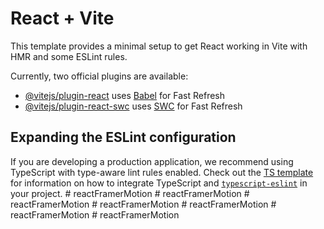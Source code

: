 # React + Vite

This template provides a minimal setup to get React working in Vite with HMR and some ESLint rules.

Currently, two official plugins are available:

- [@vitejs/plugin-react](https://github.com/vitejs/vite-plugin-react/blob/main/packages/plugin-react) uses [Babel](https://babeljs.io/) for Fast Refresh
- [@vitejs/plugin-react-swc](https://github.com/vitejs/vite-plugin-react/blob/main/packages/plugin-react-swc) uses [SWC](https://swc.rs/) for Fast Refresh

## Expanding the ESLint configuration

If you are developing a production application, we recommend using TypeScript with type-aware lint rules enabled. Check out the [TS template](https://github.com/vitejs/vite/tree/main/packages/create-vite/template-react-ts) for information on how to integrate TypeScript and [`typescript-eslint`](https://typescript-eslint.io) in your project.
#   r e a c t F r a m e r M o t i o n  
 #   r e a c t F r a m e r M o t i o n  
 #   r e a c t F r a m e r M o t i o n  
 #   r e a c t F r a m e r M o t i o n  
 #   r e a c t F r a m e r M o t i o n  
 #   r e a c t F r a m e r M o t i o n  
 #   r e a c t F r a m e r M o t i o n  
 